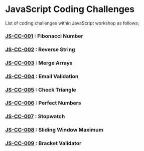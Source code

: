 # JavaScript Coding Challenges

List of coding challenges within JavaScript workshop as follows;

### [JS-CC-001](./cc-001) : Fibonacci Number

### [JS-CC-002](./cc-002) : Reverse String

### [JS-CC-003](./cc-003) : Merge Arrays

### [JS-CC-004](./cc-004) : Email Validation

### [JS-CC-005](./cc-005) : Check Triangle

### [JS-CC-006](./cc-006) : Perfect Numbers

### [JS-CC-007](./cc-007) : Stopwatch

### [JS-CC-008](./cc-008) : Sliding Window Maximum

### [JS-CC-009](./cc-009) : Bracket Validator
